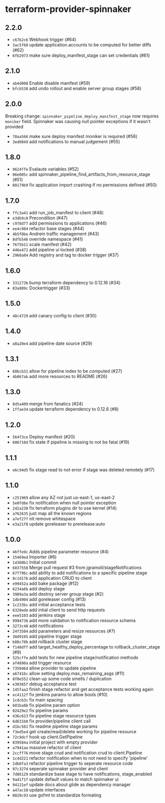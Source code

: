 # terraform-provider-spinnaker

## 2.2.0

- `c67b2c6` Webhook trigger (#64)
- `3ac5f60` update application.accounts to be computed for better diffs (#62)
- `6fb2973` make sure deploy_manifest_stage can set credentials (#61)

## 2.1.0

- `ab4d008` Enable disable manifest (#59)
- `bfcb538` add undo rollout and enable server group stages (#58)

## 2.0.0

Breaking change:
`spinnaker_pipeline_deploy_manifest_stage` now requires `moniker` field.
Spinnaker was causing null pointer exceptions if it wasn't provided

- `70aa566` make sure deploy manifest moniker is required (#56)
- `3ed0849` add notifications to manual judgement (#55)

## 1.8.0

- `9624ffe` Evalaute variables (#52)
- `06e005c` add spinnaker_pipeline_find_artifacts_from_resource_stage (#51)
- `80179b9` fix application import crashing if no permissions defined (#50)

## 1.7.0

- `ffc3a41` add run_job_manifest to client (#48)
- `e3db9c8` Precondition (#47)
- `c978d77` add permissions to applications (#46)
- `ee4c984` refactor base stages (#44)
- `4b5f0be` Andrein traffic management (#43)
- `8dfb546` override namespace (#41)
- `7675b11` scale manifest (#42)
- `446e472` add pipeline ui locked (#38)
- `2960a84` Add registry and tag to docker trigger (#37)

## 1.6.0

- `331273b` bump terraform dependency to 0.12.16 (#34)
- `83a089c` Dockertrigger (#33)

## 1.5.0

- `48c4729` add canary config to client (#30)

## 1.4.0

- `a8a20e4` add pipeline date source (#29)

## 1.3.1

- `60bcb31` allow for pipeline index to be computed (#27)
- `4b067ab` add more resources to README (#26)

## 1.3.0

- `8d5a409` merge from fanatics (#24)
- `1ffae34` update terraform dependency to 0.12.6 (#8)

## 1.2.0

- `564f3ce` Deploy manifest (#20)
- `606710d` fix state if pipeline is missing to not be fatal (#19)

## 1.1.1

- `e6c94d5` fix stage read to not error if stage was deleted remotely (#17)

## 1.1.0

- `c251969` allow any AZ not just us-east-1, us-east-2
- `5e0fd8e` fix notification when null pointer exception
- `2d2a230` fix terraform plugins dir to use kernel (#14)
- `a762635` just map all the known regions
- `a7ef27f` nit remove whitespace
- `e3a21f8` update goreleaser to prerelease:auto

## 1.0.0

- `46ffe9c` Adds pipeline parameter resource (#4)
- `15469ed` Importer (#6)
- `14360b1` Initial commit
- `6837558` Merge pull request #3 from jgramoll/stageNotifications
- `67f796c` add ability to add notifications to a specific pipeline stage
- `8c1d17b` add application CRUD to client
- `e99452a` add bake package (#12)
- `6234a6b` add deploy stage
- `3989a3a` add destroy server group stage (#2)
- `1db4904` add goreleaser config (#13)
- `1c233bc` add initial acceptance tests
- `6328ede` add intial client to send http requests
- `eee5103` add jenkins stage
- `9994736` add more validation to notification resource schema
- `3273c48` add notifications
- `24f3504` add parameters and resize resources (#7)
- `38d9105` add pipeline trigger stage
- `b88c70b` add rollback cluster stage
- `f148dff` add target_healthy_deploy_percentage to rollback_cluster_stage (#9)
- `525cffe` add tests for new pipeline stage/notification methods
- `af4890a` add trigger resource
- `735046d` allow provider to update pipeline
- `a67416c` allow setting deploy.max_remaining_asgs (#11)
- `8f8e552` clean up some code smells / duplication
- `e30365f` debug acceptance test
- `145faa2` finish stage refactor and get acceptance tests working again
- `ec4112f` fix jenkins params to allow bools (#10)
- `1cdcb3c` fix main spacing
- `601ba8b` fix pipeline param option
- `02429e2` fix pipeline params
- `436c623` fix pipeline stage resource types
- `6d631b8` fix provider/pipeline client call
- `d1bc581` fix readme pipeline stage params
- `f3ed5e4` get create/read/delete working for pipeline resource
- `72c9dcf` hook up client.GetPipeline
- `039584a` initial project with empty provider
- `a7941ae` massive refactor of client
- `2ccff76` move stage crud and notification crud to client.Pipeline
- `1c4d221` refactor notification when to not need to specify 'pipeline'
- `2db0fa3` refactor pipeline trigger to seperate resource code
- `97c327d` seperate spinnaker provider and client
- `7d86129` standardize base stage to have notifications, stage_enabled
- `9ad1f1f` update default values to match spinnaker ui
- `94121ef` update docs about glide as dependency manager
- `a47ac10` update interfaces
- `0020c93` use gofmt to standardize formating

